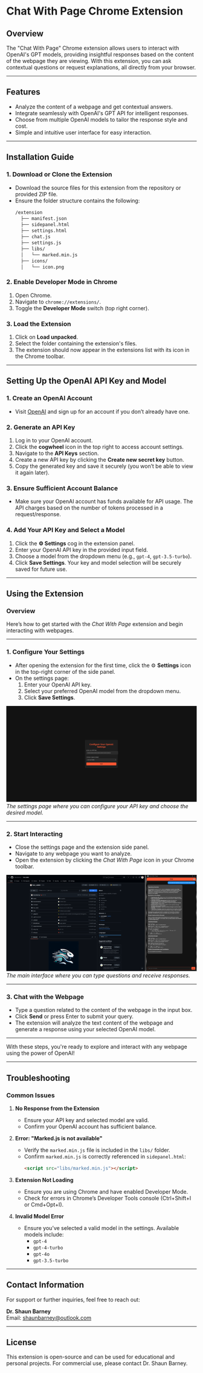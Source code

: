 # Chat With Page Chrome Extension

## Overview
The "Chat With Page" Chrome extension allows users to interact with OpenAI's GPT models, providing insightful responses based on the content of the webpage they are viewing. With this extension, you can ask contextual questions or request explanations, all directly from your browser.

---

## Features
- Analyze the content of a webpage and get contextual answers.
- Integrate seamlessly with OpenAI's GPT API for intelligent responses.
- Choose from multiple OpenAI models to tailor the response style and cost.
- Simple and intuitive user interface for easy interaction.

---

## Installation Guide

### 1. **Download or Clone the Extension**
- Download the source files for this extension from the repository or provided ZIP file.
- Ensure the folder structure contains the following:
  ```
  /extension
    ├── manifest.json
    ├── sidepanel.html
    ├── settings.html
    ├── chat.js
    ├── settings.js
    ├── libs/
    │   └── marked.min.js
    ├── icons/
    │   └── icon.png
  ```

### 2. **Enable Developer Mode in Chrome**
1. Open Chrome.
2. Navigate to `chrome://extensions/`.
3. Toggle the **Developer Mode** switch (top right corner).

### 3. **Load the Extension**
1. Click on **Load unpacked**.
2. Select the folder containing the extension's files.
3. The extension should now appear in the extensions list with its icon in the Chrome toolbar.

---

## Setting Up the OpenAI API Key and Model

### 1. **Create an OpenAI Account**
- Visit [OpenAI](https://platform.openai.com/) and sign up for an account if you don’t already have one.

### 2. **Generate an API Key**
1. Log in to your OpenAI account.
2. Click the **cogwheel** icon in the top right to access account settings.
3. Navigate to the **API Keys** section.
4. Create a new API key by clicking the **Create new secret key** button.
5. Copy the generated key and save it securely (you won’t be able to view it again later).

### 3. **Ensure Sufficient Account Balance**
- Make sure your OpenAI account has funds available for API usage. The API charges based on the number of tokens processed in a request/response.

### 4. **Add Your API Key and Select a Model**
1. Click the **⚙️ Settings** cog in the extension panel.
2. Enter your OpenAI API key in the provided input field.
3. Choose a model from the dropdown menu (e.g., `gpt-4`, `gpt-3.5-turbo`).
4. Click **Save Settings**. Your key and model selection will be securely saved for future use.

---

## Using the Extension

### **Overview**
Here’s how to get started with the *Chat With Page* extension and begin interacting with webpages.

---

### **1. Configure Your Settings**
- After opening the extension for the first time, click the ⚙️ **Settings** icon in the top-right corner of the side panel.  
- On the settings page:
  1. Enter your OpenAI API key.
  2. Select your preferred OpenAI model from the dropdown menu.
  3. Click **Save Settings**.  

![Settings Page](./screenshots/settings.png)  
*The settings page where you can configure your API key and choose the desired model.*

---

### **2. Start Interacting**
- Close the settings page and the extension side panel.
- Navigate to any webpage you want to analyze.
- Open the extension by clicking the *Chat With Page* icon in your Chrome toolbar.

![Main Interface](./screenshots/main.png)  
*The main interface where you can type questions and receive responses.*

---

### **3. Chat with the Webpage**
- Type a question related to the content of the webpage in the input box.  
- Click **Send** or press Enter to submit your query.  
- The extension will analyze the text content of the webpage and generate a response using your selected OpenAI model.

---

With these steps, you're ready to explore and interact with any webpage using the power of OpenAI!

---

## Troubleshooting

### Common Issues
1. **No Response from the Extension**
   - Ensure your API key and selected model are valid.
   - Confirm your OpenAI account has sufficient balance.

2. **Error: "Marked.js is not available"**
   - Verify the `marked.min.js` file is included in the `libs/` folder.
   - Confirm `marked.min.js` is correctly referenced in `sidepanel.html`:
     ```html
     <script src="libs/marked.min.js"></script>
     ```

3. **Extension Not Loading**
   - Ensure you are using Chrome and have enabled Developer Mode.
   - Check for errors in Chrome’s Developer Tools console (Ctrl+Shift+I or Cmd+Opt+I).

4. **Invalid Model Error**
   - Ensure you’ve selected a valid model in the settings. Available models include:
     - `gpt-4`
     - `gpt-4-turbo`
     - `gpt-4o`
     - `gpt-3.5-turbo`
---

## Contact Information

For support or further inquiries, feel free to reach out:

**Dr. Shaun Barney**  
Email: [shaunbarney@outlook.com](mailto:shaunbarney@outlook.com)

---

## License
This extension is open-source and can be used for educational and personal projects. For commercial use, please contact Dr. Shaun Barney.

